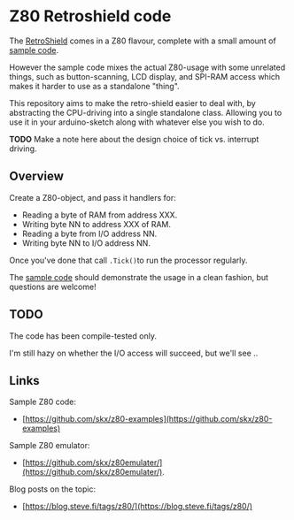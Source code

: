 # Z80 Retroshield code

The [RetroShield](http://www.8bitforce.com/projects/retroshield/) comes in a Z80 flavour, complete with a small amount of [sample code](https://gitlab.com/8bitforce/retroshieldz80).

However the sample code mixes the actual Z80-usage with some unrelated things, such as button-scanning, LCD display, and SPI-RAM access which makes it harder to use as a standalone "thing".

This repository aims to make the retro-shield easier to deal with, by abstracting the CPU-driving into a single standalone class.  Allowing you to use it in your arduino-sketch along with whatever else you wish to do.

**TODO** Make a note here about the design choice of tick vs. interrupt driving.


## Overview

Create a Z80-object, and pass it handlers for:

* Reading a byte of RAM from address XXX.
* Writing byte NN to address XXX of RAM.
* Reading a byte from I/O address NN.
* Writing byte NN to I/O address NN.

Once you've done that call `.Tick()`to run the processor regularly.

The [sample code](arduino-mega-z80-simplest.ino) should demonstrate the usage in a clean fashion, but questions are welcome!


## TODO

The code has been compile-tested only.

I'm still hazy on whether the I/O access will succeed, but we'll see ..


## Links

Sample Z80 code:

* [https://github.com/skx/z80-examples](https://github.com/skx/z80-examples)

Sample Z80 emulator:

* [https://github.com/skx/z80emulater/](https://github.com/skx/z80emulater/).

Blog posts on the topic:

* [https://blog.steve.fi/tags/z80/](https://blog.steve.fi/tags/z80/)
